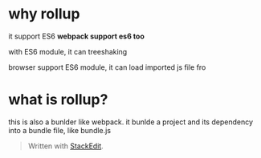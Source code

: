 # why rollup
it support ES6
**webpack support es6 too**

with ES6 module, it can treeshaking

browser support ES6 module, it can load imported js file fro

# what is rollup?
this is also a bunlder like webpack. it bunlde a project and its dependency into a bundle file, like bundle.js

> Written with [StackEdit](https://stackedit.io/).
<!--stackedit_data:
eyJoaXN0b3J5IjpbLTE4OTQzNDA2NDUsLTI4Mzg4NDc5M119
-->